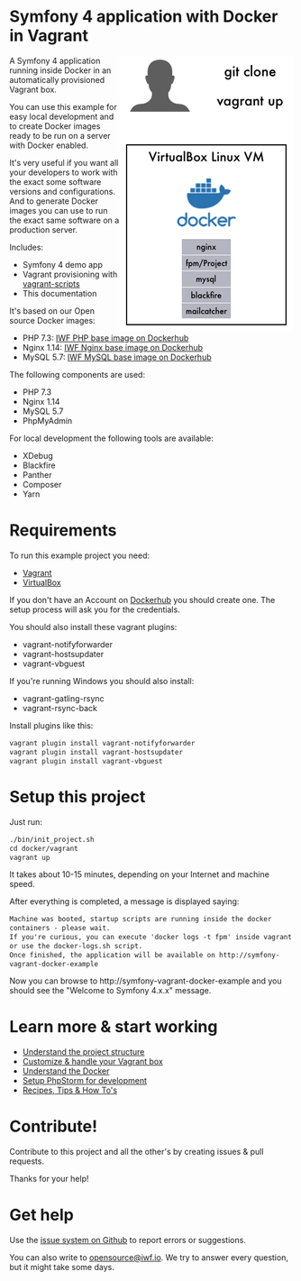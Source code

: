 # Symfony 4 application with Docker in Vagrant

<img align="right" src="docs/assets/overview.png">

A Symfony 4 application running inside Docker in an automatically provisioned Vagrant box.

You can use this example for easy local development and to create Docker images ready to be run on a server with Docker enabled.

It's very useful if you want all your developers to work with the exact some software versions and configurations. And to generate
Docker images you can use to run the exact same software on a production server.

Includes:

- Symfony 4 demo app
- Vagrant provisioning with [vagrant-scripts](https://github.com/iwf-web/vagrant-scripts)
- This documentation


It's based on our Open source Docker images:

- PHP 7.3: [IWF PHP base image on Dockerhub](https://hub.docker.com/repository/docker/iwfwebsolutions/phpfpm)
- Nginx 1.14: [IWF Nginx base image on Dockerhub](https://hub.docker.com/repository/docker/iwfwebsolutions/nginx)
- MySQL 5.7: [IWF MySQL base image on Dockerhub](https://hub.docker.com/repository/docker/iwfwebsolutions/mysql)


The following components are used:

- PHP 7.3
- Nginx 1.14
- MySQL 5.7
- PhpMyAdmin


For local development the following tools are available:

- XDebug
- Blackfire
- Panther
- Composer
- Yarn


# Requirements

To run this example project you need:

- [Vagrant](https://www.vagrantup.com)
- [VirtualBox](https://www.virtualbox.org)

If you don't have an Account on [Dockerhub](https://www.dockerhub.com) you should create one.
The setup process will ask you for the credentials.

You should also install these vagrant plugins:

- vagrant-notifyforwarder
- vagrant-hostsupdater
- vagrant-vbguest

If you're running Windows you should also install:

- vagrant-gatling-rsync
- vagrant-rsync-back

Install plugins like this:

```
vagrant plugin install vagrant-notifyforwarder
vagrant plugin install vagrant-hostsupdater
vagrant plugin install vagrant-vbguest
```

# Setup this project

Just run:

```
./bin/init_project.sh
cd docker/vagrant
vagrant up
```

It takes about 10-15 minutes, depending on your Internet and machine speed.

After everything is completed, a message is displayed saying:

```
Machine was booted, startup scripts are running inside the docker containers - please wait. 
If you're curious, you can execute 'docker logs -t fpm' inside vagrant or use the docker-logs.sh script. 
Once finished, the application will be available on http://symfony-vagrant-docker-example
``` 

Now you can browse to http://symfony-vagrant-docker-example and you should see the "Welcome to Symfony 4.x.x" message.


# Learn more & start working

- [Understand the project structure](docs/structure.md)
- [Customize & handle your Vagrant box](docs/vagrant.md)
- [Understand the Docker](docs/docker.md)
- [Setup PhpStorm for development](docs/phpstorm.md)
- [Recipes, Tips & How To's](docs/tips.md)


# Contribute!

Contribute to this project and all the other's by creating issues & pull requests.

Thanks for your help!


# Get help

Use the [issue system on Github](https://github.com/iwf-web/symfony-vagrant-docker-example/issues) to report errors or suggestions.

You can also write to opensource@iwf.io. We try to answer every question, but it might take some days.

 
